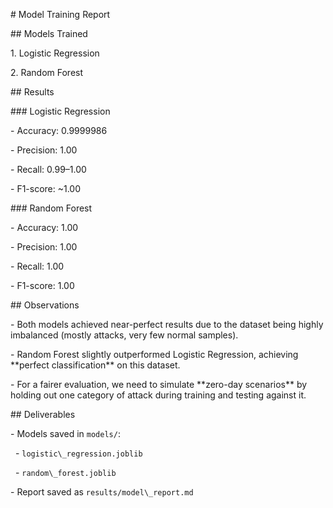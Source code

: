 \# Model Training Report



\## Models Trained

1\. Logistic Regression

2\. Random Forest



\## Results



\### Logistic Regression

\- Accuracy: 0.9999986

\- Precision: 1.00

\- Recall: 0.99–1.00

\- F1-score: ~1.00



\### Random Forest

\- Accuracy: 1.00

\- Precision: 1.00

\- Recall: 1.00

\- F1-score: 1.00



\## Observations

\- Both models achieved near-perfect results due to the dataset being highly imbalanced (mostly attacks, very few normal samples).

\- Random Forest slightly outperformed Logistic Regression, achieving \*\*perfect classification\*\* on this dataset.

\- For a fairer evaluation, we need to simulate \*\*zero-day scenarios\*\* by holding out one category of attack during training and testing against it.



\## Deliverables

\- Models saved in `models/`:

&nbsp; - `logistic\_regression.joblib`

&nbsp; - `random\_forest.joblib`

\- Report saved as `results/model\_report.md`



